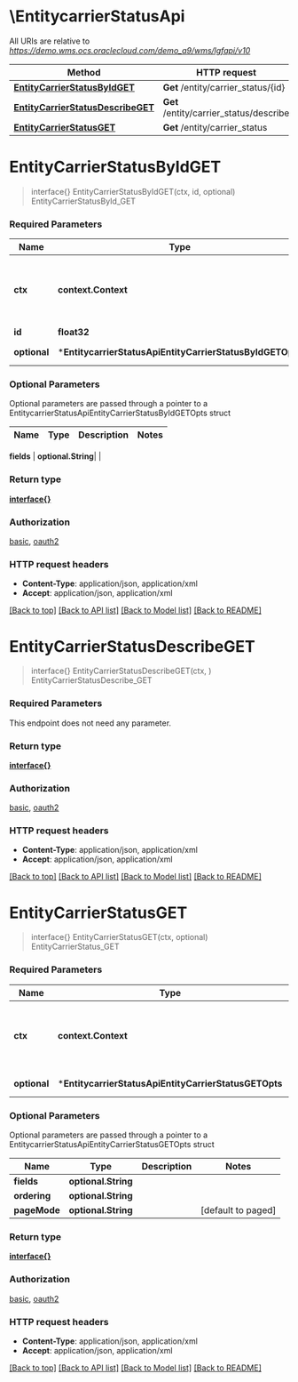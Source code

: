 # \EntitycarrierStatusApi

All URIs are relative to *https://demo.wms.ocs.oraclecloud.com/demo_a9/wms/lgfapi/v10*

Method | HTTP request | Description
------------- | ------------- | -------------
[**EntityCarrierStatusByIdGET**](EntitycarrierStatusApi.md#EntityCarrierStatusByIdGET) | **Get** /entity/carrier_status/{id} | EntityCarrierStatusById_GET
[**EntityCarrierStatusDescribeGET**](EntitycarrierStatusApi.md#EntityCarrierStatusDescribeGET) | **Get** /entity/carrier_status/describe | EntityCarrierStatusDescribe_GET
[**EntityCarrierStatusGET**](EntitycarrierStatusApi.md#EntityCarrierStatusGET) | **Get** /entity/carrier_status | EntityCarrierStatus_GET


# **EntityCarrierStatusByIdGET**
> interface{} EntityCarrierStatusByIdGET(ctx, id, optional)
EntityCarrierStatusById_GET



### Required Parameters

Name | Type | Description  | Notes
------------- | ------------- | ------------- | -------------
 **ctx** | **context.Context** | context for authentication, logging, cancellation, deadlines, tracing, etc.
  **id** | **float32**|  | 
 **optional** | ***EntitycarrierStatusApiEntityCarrierStatusByIdGETOpts** | optional parameters | nil if no parameters

### Optional Parameters
Optional parameters are passed through a pointer to a EntitycarrierStatusApiEntityCarrierStatusByIdGETOpts struct

Name | Type | Description  | Notes
------------- | ------------- | ------------- | -------------

 **fields** | **optional.String**|  | 

### Return type

[**interface{}**](interface{}.md)

### Authorization

[basic](../README.md#basic), [oauth2](../README.md#oauth2)

### HTTP request headers

 - **Content-Type**: application/json, application/xml
 - **Accept**: application/json, application/xml

[[Back to top]](#) [[Back to API list]](../README.md#documentation-for-api-endpoints) [[Back to Model list]](../README.md#documentation-for-models) [[Back to README]](../README.md)

# **EntityCarrierStatusDescribeGET**
> interface{} EntityCarrierStatusDescribeGET(ctx, )
EntityCarrierStatusDescribe_GET



### Required Parameters
This endpoint does not need any parameter.

### Return type

[**interface{}**](interface{}.md)

### Authorization

[basic](../README.md#basic), [oauth2](../README.md#oauth2)

### HTTP request headers

 - **Content-Type**: application/json, application/xml
 - **Accept**: application/json, application/xml

[[Back to top]](#) [[Back to API list]](../README.md#documentation-for-api-endpoints) [[Back to Model list]](../README.md#documentation-for-models) [[Back to README]](../README.md)

# **EntityCarrierStatusGET**
> interface{} EntityCarrierStatusGET(ctx, optional)
EntityCarrierStatus_GET



### Required Parameters

Name | Type | Description  | Notes
------------- | ------------- | ------------- | -------------
 **ctx** | **context.Context** | context for authentication, logging, cancellation, deadlines, tracing, etc.
 **optional** | ***EntitycarrierStatusApiEntityCarrierStatusGETOpts** | optional parameters | nil if no parameters

### Optional Parameters
Optional parameters are passed through a pointer to a EntitycarrierStatusApiEntityCarrierStatusGETOpts struct

Name | Type | Description  | Notes
------------- | ------------- | ------------- | -------------
 **fields** | **optional.String**|  | 
 **ordering** | **optional.String**|  | 
 **pageMode** | **optional.String**|  | [default to paged]

### Return type

[**interface{}**](interface{}.md)

### Authorization

[basic](../README.md#basic), [oauth2](../README.md#oauth2)

### HTTP request headers

 - **Content-Type**: application/json, application/xml
 - **Accept**: application/json, application/xml

[[Back to top]](#) [[Back to API list]](../README.md#documentation-for-api-endpoints) [[Back to Model list]](../README.md#documentation-for-models) [[Back to README]](../README.md)

